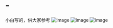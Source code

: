# -
小白写的，供大家参考
![image](https://github.com/user-attachments/assets/4cf70a8b-a2f0-4d18-81d9-22ce1463f19e)
![image](https://github.com/user-attachments/assets/a3f9c4ca-d672-4603-98b7-29e9419e1ebb)
![image](https://github.com/user-attachments/assets/af23ab4f-8dfc-41f9-b0db-0b09c26398b8)
